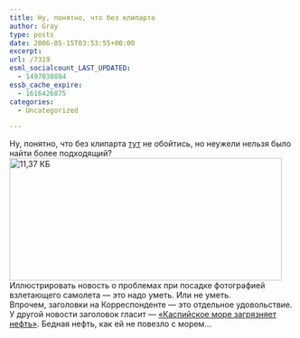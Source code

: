 ```yaml
---
title: Ну, понятно, что без клипарта
author: Gray
type: posts
date: 2006-05-15T03:53:55+00:00
excerpt:
url: /7319
esml_socialcount_LAST_UPDATED:
  - 1497038884
essb_cache_expire:
  - 1616426875
categories:
  - Uncategorized

---
```








Ну, понятно, что без клипарта <a href="http://www.korrespondent.net/main/153653" target="_blank">тут</a> не обойтись, но неужели нельзя было найти более подходящий?  
<img src="https://i0.wp.com/www.ljplus.ru/img/g/r/gray_ru/korr-ban.gif?resize=482%2C217" width=482 height=217 alt='11,37 КБ' data-recalc-dims="1">  
Иллюстрировать новость о проблемах при посадке фотографией взлетающего самолета &#8212; это надо уметь. Или не уметь.  
Впрочем, заголовки на Корреспонденте &#8212; это отдельное удовольствие. У другой новости заголовок гласит &#8212; <a href="http://www.korrespondent.net/main/153657" target="_blank">&#171;Каспийское море загрязняет нефть&#187;</a>. Бедная нефть, как ей не повезло с морем&#8230;